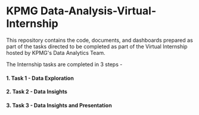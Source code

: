 # KPMG Data-Analysis-Virtual-Internship
This repository contains the code, documents, and dashboards prepared as part of the tasks directed to be completed as part of the Virtual Internship hosted by KPMG's Data Analytics Team.

The Internship tasks are completed in 3 steps - 

#### 1. Task 1 - Data Exploration
#### 2. Task 2 - Data Insights
#### 3. Task 3 - Data Insights and Presentation
